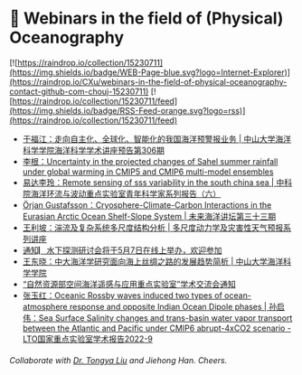 # 🌊 Webinars in the field of (Physical) Oceanography

[![https://raindrop.io/collection/15230711](https://img.shields.io/badge/WEB-Page-blue.svg?logo=Internet-Explorer)](https://raindrop.io/CXu/webinars-in-the-field-of-physical-oceanography-contact-github-com-chouj-15230711) [![https://raindrop.io/collection/15230711/feed](https://img.shields.io/badge/RSS-Feed-orange.svg?logo=rss)](https://raindrop.io/collection/15230711/feed)

<!-- BLOG-POST-LIST:START -->
- [于福江：走向自主化、全球化、智能化的我国海洋预警报业务 | 中山大学海洋科学学院海洋科学学术讲座预告第306期](https://marine.sysu.edu.cn/event/9055)
- [李根：Uncertainty in the projected changes of Sahel summer rainfall under global warming in CMIP5 and CMIP6 multi-model ensembles](https://bulletin.nuist.edu.cn/2022/0505/c1087a194741/page.htm)
- [易达李玲：Remote sensing of sss variability in the south china sea | 中科院海洋环流与波动重点实验室青年科学家系列报告（六）](https://mp.weixin.qq.com/s/-20UzZNex2Er-16PGSsVWw)
- [Örjan Gustafsson：Cryosphere-Climate-Carbon Interactions in the Eurasian Arctic Ocean Shelf-Slope System | 未来海洋讲坛第三十三期](http://afo.ouc.edu.cn/2022/0429/c17407a369216/page.htm)
- [王利坡：湍流及复杂系统多尺度结构分析 | 多尺度动力学及灾害性天气预报系列讲座](https://mp.weixin.qq.com/s/dHrsFrsSUgI_5ZOQJv58cQ)
- [通知▏水下探测研讨会将于5月7日在线上举办，欢迎参加](https://mp.weixin.qq.com/s/QWgMHyhKCVj6B955qHU-sQ)
- [王东晓：中大海洋学研究面向海上丝绸之路的发展趋势简析 | 中山大学海洋科学学院](https://marine.sysu.edu.cn/event/9047)
- [“自然资源部空间海洋遥感与应用重点实验室”学术交流会通知](https://mp.weixin.qq.com/s/toGO2DktKKSVJHPI5cH_OA)
- [张玉红：Oceanic Rossby waves induced two types of ocean-atmosphere response and opposite Indian Ocean Dipole phases | 孙启伟：Sea Surface Salinity changes and trans-basin water vapor transport between the Atlantic and Pacific under CMIP6 abrupt-4xCO2 scenario - LTO国家重点实验室学术报告2022-9](https://mp.weixin.qq.com/s/AcyUgvdGQW9eyomRtQ1xyg)
<!-- BLOG-POST-LIST:END -->

###### Collaborate with [Dr. Tongya Liu](https://liutongya.github.io/) and Jiehong Han. Cheers.
